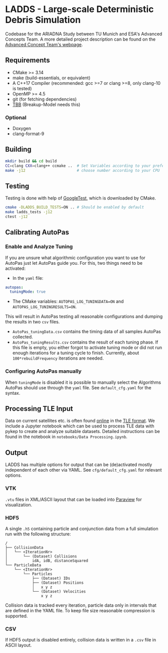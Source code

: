 # LADDS - Large-scale Deterministic Debris Simulation

Codebase for the ARIADNA Study between TU Munich and ESA's Advanced Concepts Team. A more detailed project description can be found on the [Advanced Concept Team's webpage](https://www.esa.int/gsp/ACT/projects/debris_hpc/).

## Requirements
* CMake >= 3.14
* make (build-essentials, or equivalent)
* A C++17 Compiler (recommended: gcc >=7 or clang >=8, only clang-10 is tested)
* OpenMP >= 4.5
* git (for fetching dependencies)
* [TBB](https://github.com/oneapi-src/oneTBB) (Breakup-Model needs this)

### Optional
* Doxygen
* clang-format-9

## Building
```bash
mkdir build && cd build
CC=clang CXX=clang++ ccmake ..  # Set Variables according to your preferences
make -j12                       # choose number according to your CPU
```

## Testing
Testing is done with help of [GoogleTest](https://github.com/google/googletest), which is downloaded by CMake.
```bash
cmake -DLADDS_BUILD_TESTS=ON .. # Should be enabled by default
make ladds_tests -j12
ctest -j12
```

## Calibrating AutoPas
### Enable and Analyze Tuning
If you are unsure what algorithmic configuration you want to use for AutoPas just let AutoPas guide you.
For this, two things need to be activated:
* In the `yaml` file:
```yaml
autopas:
  tuningMode: true
```
* The CMake variables:  `AUTOPAS_LOG_TUNINGDATA=ON` and `AUTOPAS_LOG_TUNINGRESULTS=ON`.

This will result in AutoPas testing all reasonable configurations and dumping the results in two `csv` files.
* `AutoPas_tuningData.csv` contains the timing data of all samples AutoPas collected.
* `AutoPas_tuningResults.csv` contains the result of each tuning phase.
  If this file is empty, you either forgot to activate tuning mode or did not run enough iterations for a 
  tuning cycle to finish. Currently, about `100*rebuildFrequency` iterations are needed.

### Configuring AutoPas manually
When `tuningMode` is disabled it is possible to manually select the Algorithms AutoPas should use through
the `yaml` file. See `default_cfg.yaml` for the syntax.

## Processing TLE Input 
Data on current satellites etc. is often found [online](https://www.space-track.org/) in the [TLE format](https://en.wikipedia.org/wiki/Two-line_element_set). We include a Jupyter notebook which can be used to process TLE data with pykep to create and analyze suitable datasets. Detailed instructions can be found in the notebook in `notebooks/Data Processing.ipynb`.

## Output

LADDS has multiple options for output that can be (de)activated mostly independent of each other via YAML. See `cfg/default_cfg.yaml` for relevant options.

### VTK
`.vtu` files in XML/ASCII layout that can be loaded into [Paraview](https://www.paraview.org/) for visualization.

### HDF5
A single `.h5` containing particle and conjunction data from a full simulation run with the following structure:
```
/
├── CollisionData
│   └── <IterationNr>
│       └── (Dataset) Collisions
│           idA, idB, distanceSquared
└── ParticleData
    └── <IterationNr>
        └── Particles
            ├── (Dataset) IDs
            ├── (Dataset) Positions
            │   x y z
            └── (Dataset) Velocities
                x y z
```

Collision data is tracked every iteration, particle data only in intervals that are defined in the YAML file. To keep file size reasonable compression is supported.

### CSV
If HDF5 output is disabled entirely, collision data is written in a `.csv` file in ASCII layout.

